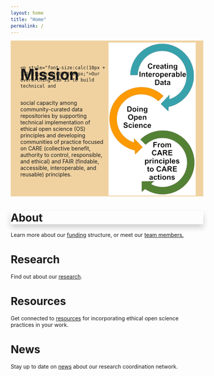 ```yaml
---
layout: home
title: "Home"
permalink: /
---
```

<style>
  .text-block-main, .text-block-right, .text-block-left {
  flex-direction: column;
  box-shadow: none;
  }
</style>

<div style="display:flex;flex-direction:row;background-color:#f0d2a1;">
<div class="text-block-main" style="display:grid; padding-left:5%;align-content:center;width:95%; grid-template-rows:40px auto;">
<h1 style="font-size:40px;"> Mission </h1>
  
    <p style="font-size:calc(10px + 1.1vw);max-width:1000px;">Our overarching aim is to build technical and
social capacity among community-curated data repositories by supporting technical
implementation of ethical open science (OS) principles and developing communities 
of practice focused on CARE (collective benefit, authority to control, responsible, 
and ethical) and FAIR (findable, accessible, interoperable, and reusable) principles. </p>
  </div>
  <img src="images/arrows-transp.png" alt="arrows" style="display:inline-block;vertical-align:middle;float:right;width:228px;height:399.333px;margin-right:4%;margin-top:1%;margin-bottom:0.5%;margin-left:1%;">
</div>


<div class="text-block-left">
<h1 style="box-shadow:0px 8px 16px 0px rgba(0,0,0,0.2);"> About </h1>
  <p>Learn more about our <a href="funding">funding</a> structure, or meet our <a href="people">team members.</a></p>
  </div>
 
<div class="text-block-right">
<h1> Research </h1>
 <p>Find out about our <a href="research">research</a>. </p>
  </div>

<div class="text-block-left">
<h1>Resources </h1>
 <p>Get connected to <a href="resources">resources</a> for incorporating ethical open science practices in your work. </p>
  </div>
  
  <div class="text-block-right">
<h1> News </h1>
 <p>Stay up to date on <a href="news">news</a> about our research coordination network. </p>
  </div>
  
